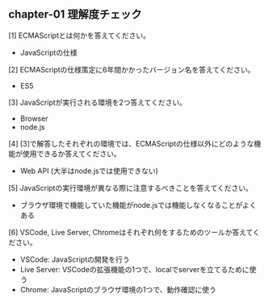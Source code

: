 ## chapter-01 理解度チェック
[1] ECMAScriptとは何かを答えてください。
- JavaScriptの仕様

[2] ECMAScriptの仕様策定に6年間かかったバージョン名を答えてください。
- ES5

[3] JavaScriptが実行される環境を2つ答えてください。
- Browser
- node.js

[4] [3]で解答したそれぞれの環境では、ECMAScriptの仕様以外にどのような機能が使用できるか答えてください。
- Web API (大半はnode.jsでは使用できない)

[5] JavaScriptの実行環境が異なる際に注意するべきことを答えてください。
- ブラウザ環境で機能していた機能がnode.jsでは機能しなくなることがよくある

[6] VSCode, Live Server, Chromeはそれぞれ何をするためのツールか答えてください。
- VSCode: JavaScriptの開発を行う
- Live Server: VSCodeの拡張機能の1つで、localでserverを立てるために使う
- Chrome: JavaScriptのブラウザ環境の1つで、動作確認に使う